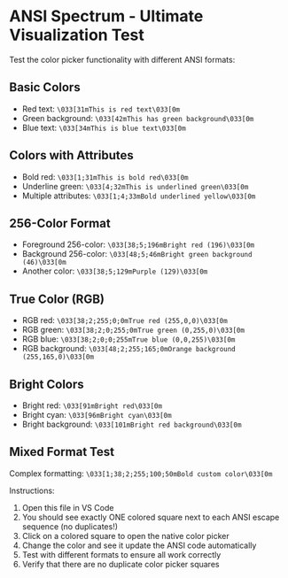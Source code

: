 # ANSI Spectrum - Ultimate Visualization Test

Test the color picker functionality with different ANSI formats:

## Basic Colors

- Red text: `\033[31mThis is red text\033[0m`
- Green background: `\033[42mThis has green background\033[0m`
- Blue text: `\033[34mThis is blue text\033[0m`

## Colors with Attributes

- Bold red: `\033[1;31mThis is bold red\033[0m`
- Underline green: `\033[4;32mThis is underlined green\033[0m`
- Multiple attributes: `\033[1;4;33mBold underlined yellow\033[0m`

## 256-Color Format

- Foreground 256-color: `\033[38;5;196mBright red (196)\033[0m`
- Background 256-color: `\033[48;5;46mBright green background (46)\033[0m`
- Another color: `\033[38;5;129mPurple (129)\033[0m`

## True Color (RGB)

- RGB red: `\033[38;2;255;0;0mTrue red (255,0,0)\033[0m`
- RGB green: `\033[38;2;0;255;0mTrue green (0,255,0)\033[0m`
- RGB blue: `\033[38;2;0;0;255mTrue blue (0,0,255)\033[0m`
- RGB background: `\033[48;2;255;165;0mOrange background (255,165,0)\033[0m`

## Bright Colors

- Bright red: `\033[91mBright red\033[0m`
- Bright cyan: `\033[96mBright cyan\033[0m`
- Bright background: `\033[101mBright red background\033[0m`

## Mixed Format Test

Complex formatting: `\033[1;38;2;255;100;50mBold custom color\033[0m`

Instructions:

1. Open this file in VS Code
2. You should see exactly ONE colored square next to each ANSI escape sequence (no duplicates!)
3. Click on a colored square to open the native color picker
4. Change the color and see it update the ANSI code automatically
5. Test with different formats to ensure all work correctly
6. Verify that there are no duplicate color picker squares
